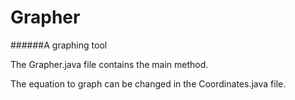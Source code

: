 # Grapher
######A graphing tool

The Grapher.java file contains the main method.

The equation to graph can be changed in the Coordinates.java file.
